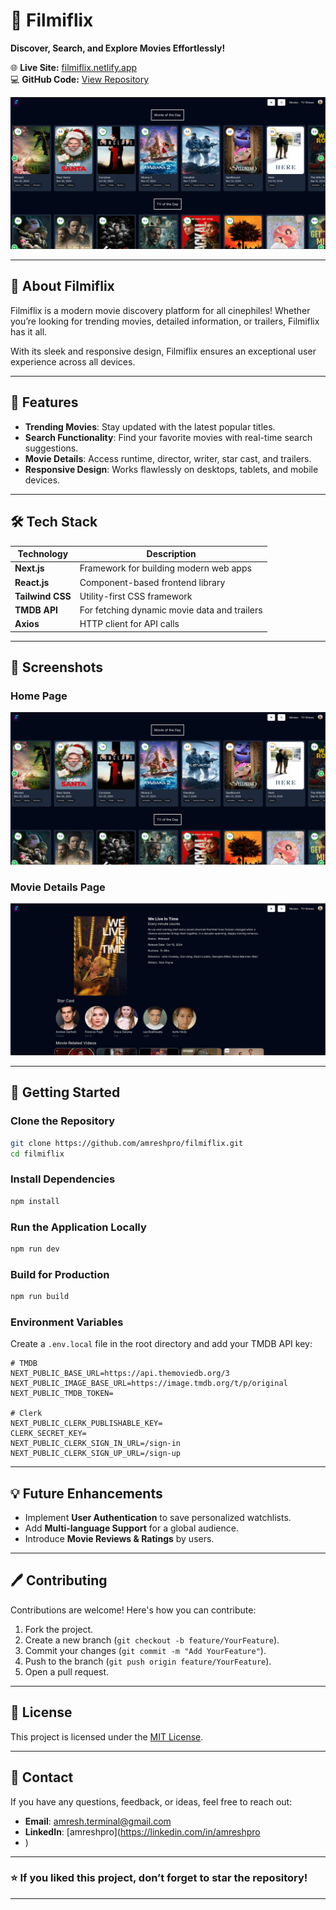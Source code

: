 # 🎥 **Filmiflix**  
**Discover, Search, and Explore Movies Effortlessly!**  

🌐 **Live Site:** [filmiflix.netlify.app](https://filmiflix.netlify.app)  
💻 **GitHub Code:** [View Repository](https://github.com/amreshcraft/filmiflix)  

![Home Page Screenshot](./public/proj-home.png)


---

## 🚀 **About Filmiflix**  
Filmiflix is a modern movie discovery platform for all cinephiles! Whether you’re looking for trending movies, detailed information, or trailers, Filmiflix has it all.  

With its sleek and responsive design, Filmiflix ensures an exceptional user experience across all devices.  

---

## 🌟 **Features**  
- **Trending Movies**: Stay updated with the latest popular titles.  
- **Search Functionality**: Find your favorite movies with real-time search suggestions.  
- **Movie Details**: Access runtime, director, writer, star cast, and trailers.  
- **Responsive Design**: Works flawlessly on desktops, tablets, and mobile devices.  

---

## 🛠️ **Tech Stack**  

| **Technology**   | **Description**                  |  
|-------------------|----------------------------------|  
| **Next.js**       | Framework for building modern web apps |  
| **React.js**      | Component-based frontend library|  
| **Tailwind CSS**  | Utility-first CSS framework     |  
| **TMDB API**      | For fetching dynamic movie data and trailers |  
| **Axios**         | HTTP client for API calls       |  

---

## 📸 **Screenshots**  

### **Home Page**  
![Home Page Screenshot](./public/proj-home.png)

### **Movie Details Page**  
![Home Page Screenshot](./public/proj-detail.png)

---

## 🚀 **Getting Started**  

### **Clone the Repository**  
```bash
git clone https://github.com/amreshpro/filmiflix.git
cd filmiflix
```

### **Install Dependencies**  
```bash
npm install
```

### **Run the Application Locally**  
```bash
npm run dev
```

### **Build for Production**  
```bash
npm run build
```

### **Environment Variables**  
Create a `.env.local` file in the root directory and add your TMDB API key:  
```env
# TMDB 
NEXT_PUBLIC_BASE_URL=https://api.themoviedb.org/3
NEXT_PUBLIC_IMAGE_BASE_URL=https://image.tmdb.org/t/p/original
NEXT_PUBLIC_TMDB_TOKEN=

# Clerk
NEXT_PUBLIC_CLERK_PUBLISHABLE_KEY=
CLERK_SECRET_KEY=
NEXT_PUBLIC_CLERK_SIGN_IN_URL=/sign-in
NEXT_PUBLIC_CLERK_SIGN_UP_URL=/sign-up
```

---

## 💡 **Future Enhancements**  
- Implement **User Authentication** to save personalized watchlists.  
- Add **Multi-language Support** for a global audience.  
- Introduce **Movie Reviews & Ratings** by users.  

---

## 🖊️ **Contributing**  
Contributions are welcome! Here's how you can contribute:  
1. Fork the project.  
2. Create a new branch (`git checkout -b feature/YourFeature`).  
3. Commit your changes (`git commit -m "Add YourFeature"`).  
4. Push to the branch (`git push origin feature/YourFeature`).  
5. Open a pull request.  

---

## 📄 **License**  
This project is licensed under the [MIT License](LICENSE).  

---

## 💬 **Contact**  
If you have any questions, feedback, or ideas, feel free to reach out:  
- **Email**: amresh.terminal@gmail.com  
- **LinkedIn**: [amreshpro](https://linkedin.com/in/amreshpro
- )  

---

### ⭐ **If you liked this project, don’t forget to star the repository!**  

---
